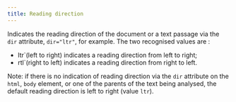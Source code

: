 ```yaml
---
title: Reading direction
---
```


Indicates the reading direction of the document or a text passage via the `dir` attribute, `dir="ltr"`, for example. The two recognised values are :

- ltr`<span lang="en">(left to right</span>) indicates a reading direction from left to right;
- rtl`<span lang="en">(right to left</span>) indicates a reading direction from right to left.

Note: if there is no indication of reading direction via the `dir` attribute on the `html`, `body` element, or one of the parents of the text being analysed, the default reading direction is left to right (value `ltr`).
